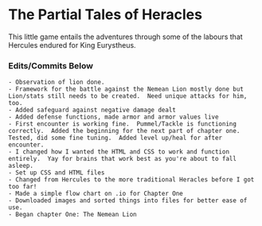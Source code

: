 # The Partial Tales of Heracles
This little game entails the adventures through some of the labours that Hercules endured for King Eurystheus.

### Edits/Commits Below

    - Observation of lion done.
    - Framework for the battle against the Nemean Lion mostly done but Lion/stats still needs to be created.  Need unique attacks for him, too.
    - Added safeguard against negative damage dealt
    - Added defense functions, made armor and armor values live
    - First encounter is working fine.  Pummel/Tackle is functioning correctly.  Added the beginning for the next part of chapter one.  Tested, did some fine tuning.  Added level up/heal for after encounter.
    - I changed how I wanted the HTML and CSS to work and function entirely.  Yay for brains that work best as you're about to fall asleep.  
    - Set up CSS and HTML files
    - Changed from Hercules to the more traditional Heracles before I got too far!
    - Made a simple flow chart on .io for Chapter One
    - Downloaded images and sorted things into files for better ease of use.  
    - Began chapter One: The Nemean Lion
